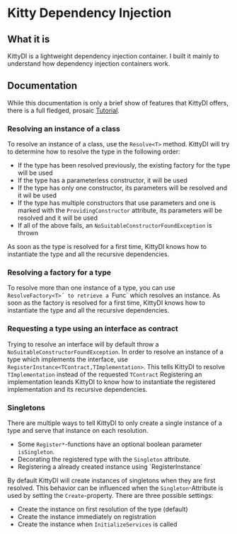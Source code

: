 # Kitty Dependency Injection

## What it is 

KittyDI is a lightweight dependency injection container.
I built it mainly to understand how dependency injection containers work.

## Documentation

While this documentation is only a brief show of features that KittyDI offers, there is a full fledged, prosaic [Tutorial](doc/tutorial.md).

### Resolving an instance of a class

To resolve an instance of a class, use the `Resolve<T>` method. 
KittyDI will try to determine how to resolve the type in the following order:
- If the type has been resolved previously, the existing factory for the type will be used
- If the type has a parameterless constructor, it will be used
- If the type has only one constructor, its parameters will be resolved and it wil be used
- If the type has multiple constructors that use parameters and one is marked with the `ProvidingConstructor` attribute, its parameters will be resolved and it will be used
- If all of the above fails, an `NoSuitableConstructorFoundException` is thrown

As soon as the type is resolved for a first time, KittyDI knows how to instantiate the type and all the recursive dependencies.

### Resolving a factory for a type

To resolve more than one instance of a type, you can use `ResolveFactory<T>´ to retrieve a `Func<T>` which resolves an instance.
As soon as the factory is resolved for a first time, KittyDI knows how to instantiate the type and all the recursive dependencies.

### Requesting a type using an interface as contract

Trying to resolve an interface will by default throw a `NoSuitableConstructorFoundException`.
In order to resolve an instance of a type which implements the interface, use `RegisterInstance<TContract,TImplementation>`.
This tells KittyDI to resolve `TImplementation` instead of the requested `TContract`
Registering an implementation leands KittyDI to know how to instantiate the registered implementation and its recursive dependencies.

### Singletons

There are multiple ways to tell KittyDI to only create a single instance of a type and serve that instance on each resolution.

- Some `Register*`-functions have an optional boolean parameter `isSingleton`.
- Decorating the registered type with the `Singleton` attribute.
- Registering a already created instance using `RegisterInstance´

By default KittyDI will create instances of singletons when they are first resolved. This behavior can be influenced when the `Singleton`-Attribute is used by setting the `Create`-property.
There are three possible settings:

- Create the instance on first resolution of the type (default)
- Create the instance immediately on registration
- Create the instance when `InitializeServices` is called

